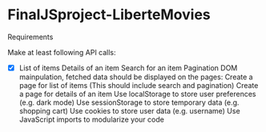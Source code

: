 # FinalJSproject-LiberteMovies

Requirements

Make at least following API calls:
 - [x] List of items 
 Details of an item
 Search for an item
 Pagination
DOM mainpulation, fetched data should be displayed on the pages:
 Create a page for list of items (This should include search and pagination)
 Create a page for details of an item
Use localStorage to store user preferences (e.g. dark mode)
Use sessionStorage to store temporary data (e.g. shopping cart)
Use cookies to store user data (e.g. username)
Use JavaScript imports to modularize your code
